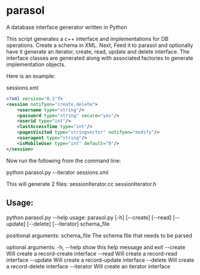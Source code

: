 parasol
=======

A database interface generator written in Python


This script generates a c++ interface and implementations for DB operations.
Create a schema in XML.
Next, Feed it to parasol and optionally have it generate an iterator, create, read, update and delete interface.
The interface classes are generated along with associated factories to generate implementation objects.

Here is an example:


sessions.xml 
```xml
<?xml version="0.1"?>
<session notifyon="create,delete">
    <username type="string"/>
    <password type="string" secure="yes"/>
    <userid type="int"/>
    <lastAccessTime type="int"/>
    <pagesVisited type="stringvector" notifyon="modify"/>
    <useragent type="string"/>
    <isMobileUser type="int" default="0"/>
</session>
```

Now run the following from the command line:

python parasol.py --iterator sessions.xml

This will generate 2 files:
sessionIterator.cc
sessionIterator.h

Usage:
-----
python parasol.py --help
usage: parasol.py [-h] [--create] [--read] [--update] [--delete] [--iterator]
                  schema_file

positional arguments:
  schema_file  The schema file that needs to be parsed

optional arguments:
  -h, --help   show this help message and exit
  --create     Will create a record-create interface
  --read       Will create a record-read interface
  --update     Will create a record-update interface
  --delete     Will create a record-delete interface
  --iterator   Will create an iterator interface



